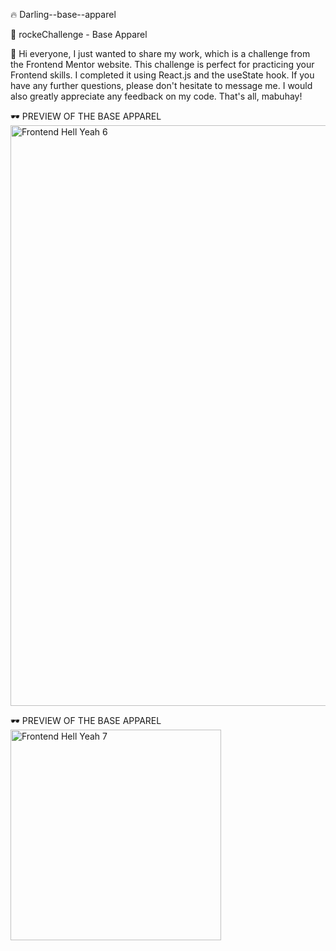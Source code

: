 🔥 Darling--base--apparel
 
🚀 rockeChallenge - Base Apparel

🧔 Hi everyone, I just wanted to share my work, which is a challenge from the Frontend Mentor website. This challenge is perfect for practicing your Frontend skills. I completed it using React.js and the useState hook. If you have any further questions, please don't hesitate to message me. I would also greatly appreciate any feedback on my code. That's all, mabuhay!

🕶️ PREVIEW OF THE BASE APPAREL
<img width="929" alt="Frontend Hell Yeah 6" src="https://github.com/AkoToSiJeromeEh/Darling--base--apparel/assets/114987334/f5c2d07b-37b0-4a0c-a0f0-e28ae853ed70">

🕶️ PREVIEW OF THE BASE APPAREL
<img width="337" alt="Frontend Hell Yeah 7" src="https://github.com/AkoToSiJeromeEh/Darling--base--apparel/assets/114987334/a576b583-dd98-4f7e-a2ee-a1c234ae406e">
